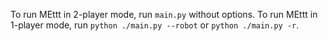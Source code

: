 To run MEttt in 2-player mode, run `main.py` without options.
To run MEttt in 1-player mode, run `python ./main.py --robot` or `python ./main.py -r`.
